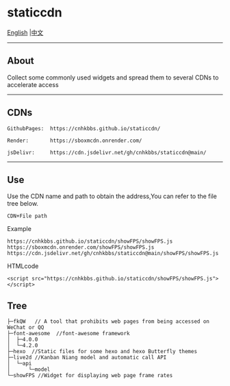 # staticcdn

[English](https://github.com/cnhkbbs/staticcdn/main/README.md) |[中文](https://github.com/cnhkbbs/staticcdn/main/README_zh-CN.md)

***
## About

Collect some commonly used widgets and spread them to several CDNs to accelerate access

***

## CDNs

```
GithubPages:  https://cnhkbbs.github.io/staticcdn/

Render:       https://sboxmcdn.onrender.com/

jsDelivr:     https://cdn.jsdelivr.net/gh/cnhkbbs/staticcdn@main/
```
***
## Use
Use the CDN name and path to obtain the address,You can refer to the file tree below.
```
CDN+File path
```
Example
```
https://cnhkbbs.github.io/staticcdn/showFPS/showFPS.js
https://sboxmcdn.onrender.com/showFPS/showFPS.js
https://cdn.jsdelivr.net/gh/cnhkbbs/staticcdn@main/showFPS/showFPS.js
```
HTMLcode
```
<script src="https://cnhkbbs.github.io/staticcdn/showFPS/showFPS.js"></script>
```
## Tree
```
├─fkQW   // A tool that prohibits web pages from being accessed on WeChat or QQ
├─font-awesome  //font-awesome framework
│  ├─4.0.0
│  └─4.2.0
├─hexo  //Static files for some hexo and hexo Butterfly themes
├─live2d //Kanban Niang model and automatic call API
│  └─api
│      └─model
└─showFPS //Widget for displaying web page frame rates
```
